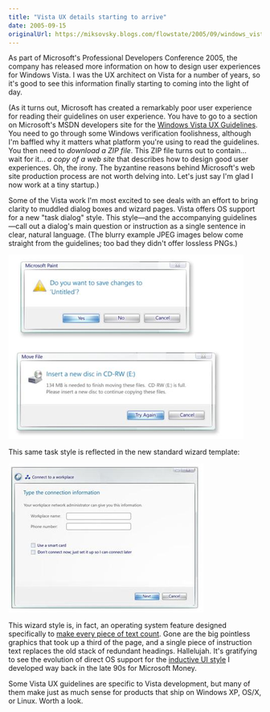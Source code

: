 ```yaml
---
title: "Vista UX details starting to arrive"
date: 2005-09-15
originalUrl: https://miksovsky.blogs.com/flowstate/2005/09/windows_vista_u.html
---
```


<p>
  As part of Microsoft's Professional Developers Conference 2005, the company
  has released more information on how to design user experiences for Windows
  Vista. I was the UX architect on Vista for a number of years, so it's good to
  see this information finally starting to coming into the light of day.
</p>
<p>
  (As it turns out, Microsoft has created a remarkably poor user experience for
  reading their guidelines on user experience. You have to go to a section on
  Microsoft's MSDN developers site for the
  <a href="http://msdn.microsoft.com/windowsvista/uxguide/"
    >Windows Vista UX Guidelines</a
  >. You need to go through some Windows verification foolishness, although I'm
  baffled why it matters what platform you're using to read the guidelines. You
  then need to <em>download a ZIP file</em>. This ZIP file turns out to
  contain... wait for it... <em>a copy of a web site</em> that describes how to
  design good user experiences. Oh, the irony. The byzantine reasons behind
  Microsoft's web site production process are not worth delving into. Let's just
  say I'm glad I now work at a tiny startup.)
</p>
<p>
  Some of the Vista work I'm most excited to see deals with an effort to bring
  clarity to muddled dialog boxes and wizard pages. Vista offers OS support for
  a new &quot;task dialog&quot; style. This style—and the accompanying
  guidelines—call out a dialog's main question or instruction as a single
  sentence in clear, natural language. (The blurry example JPEG images below
  come straight from the guidelines; too bad they didn't offer lossless PNGs.)
</p>
<p>
  <img src="/images/flowstate/aero_dialog.jpg" alt="Aero_dialog" />
</p>
<p>This same task style is reflected in the new standard wizard template:</p>
<p>
  <img alt="Aero_wizard" src="/images/flowstate/aero_wizard.jpg" />
</p>
<p>
  This wizard style is, in fact, an operating system feature designed
  specifically to
  <a href="/posts/2005/08-01-make-every-piece-of-text-count.html"
    >make every piece of text count</a
  >. Gone are the big pointless graphics that took up a third of the page, and a
  single piece of instruction text replaces the old stack of redundant headings.
  Hallelujah. It's gratifying to see the evolution of direct OS support for the
  <a href="http://msdn.microsoft.com/library/en-us/dnwui/html/iuiguidelines.asp"
    >inductive UI style</a
  >
  I developed way back in the late 90s for Microsoft Money.
</p>
<p>
  Some Vista UX guidelines are specific to Vista development, but many of them
  make just as much sense for products that ship on Windows XP, OS/X, or Linux.
  Worth a look.
</p>
